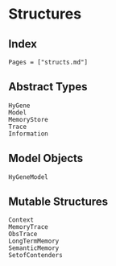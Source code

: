 # Structures

## Index

```@index
Pages = ["structs.md"]
```

## Abstract Types

```@docs
HyGene
Model
MemoryStore
Trace
Information
```

## Model Objects

```@docs
HyGeneModel
```

## Mutable Structures

```@docs
Context
MemoryTrace
ObsTrace
LongTermMemory
SemanticMemory
SetofContenders
```